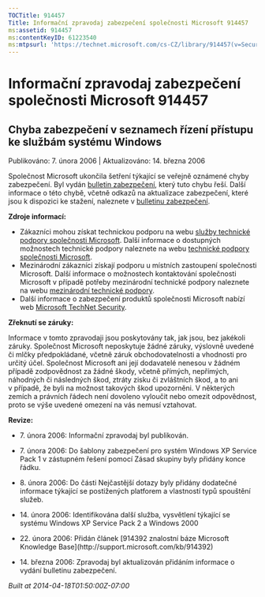 ```yaml
---
TOCTitle: 914457
Title: Informační zpravodaj zabezpečení společnosti Microsoft 914457
ms:assetid: 914457
ms:contentKeyID: 61223540
ms:mtpsurl: 'https://technet.microsoft.com/cs-CZ/library/914457(v=Security.10)'
---
```


Informační zpravodaj zabezpečení společnosti Microsoft 914457
=============================================================

Chyba zabezpečení v seznamech řízení přístupu ke službám systému Windows
------------------------------------------------------------------------

Publikováno: 7. února 2006 | Aktualizováno: 14. března 2006

Společnost Microsoft ukončila šetření týkající se veřejně oznámené chyby zabezpečení. Byl vydán [bulletin zabezpečení](http://go.microsoft.com/fwlink/?linkid=62074), který tuto chybu řeší. Další informace o této chybě, včetně odkazů na aktualizace zabezpečení, které jsou k dispozici ke stažení, naleznete v [bulletinu zabezpečení](http://go.microsoft.com/fwlink/?linkid=62074).

**Zdroje informací:**

-   Zákazníci mohou získat technickou podporu na webu [služby technické podpory společnosti Microsoft](http://go.microsoft.com/fwlink/?linkid=21131). Další informace o dostupných možnostech technické podpory naleznete na webu [technické podpory společnosti Microsoft](http://support.microsoft.com/).
-   Mezinárodní zákazníci získají podporu u místních zastoupení společnosti Microsoft. Další informace o možnostech kontaktování společnosti Microsoft v případě potřeby mezinárodní technické podpory naleznete na webu [mezinárodní technické podpory](http://go.microsoft.com/fwlink/?linkid=21155).
-   Další informace o zabezpečení produktů společnosti Microsoft nabízí web [Microsoft TechNet Security](http://www.microsoft.com/cze/technet/security/).

**Zřeknutí se záruky:**

Informace v tomto zpravodaji jsou poskytovány tak, jak jsou, bez jakékoli záruky. Společnost Microsoft neposkytuje žádné záruky, výslovně uvedené či mlčky předpokládané, včetně záruk obchodovatelnosti a vhodnosti pro určitý účel. Společnost Microsoft ani její dodavatelé nenesou v žádném případě zodpovědnost za žádné škody, včetně přímých, nepřímých, náhodných či následných škod, ztráty zisku či zvláštních škod, a to ani v případě, že byli na možnost takových škod upozorněni. V některých zemích a právních řádech není dovoleno vyloučit nebo omezit odpovědnost, proto se výše uvedené omezení na vás nemusí vztahovat.

**Revize:**

-   <p>7. února 2006: Informační zpravodaj byl publikován.</p>
-   <p>7. února 2006: Do šablony zabezpečení pro systém Windows XP Service Pack 1 v zástupném řešení pomocí Zásad skupiny byly přidány konce řádku.</p>
-   <p>8. února 2006: Do části Nejčastější dotazy byly přidány dodatečné informace týkající se postižených platforem a vlastností typů spouštění služeb.</p>
-   <p>14. února 2006: Identifikována další služba, vysvětlení týkající se systému Windows XP Service Pack 2 a Windows 2000</p>
-   <p>22. února 2006: Přidán článek [914392 znalostní báze Microsoft Knowledge Base](http://support.microsoft.com/kb/914392)</p>
-   <p>14. března 2006: Zpravodaj byl aktualizován přidáním informace o vydání bulletinu zabezpečení.</p>

*Built at 2014-04-18T01:50:00Z-07:00*